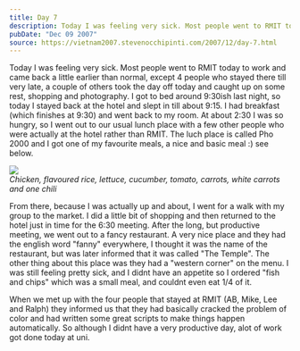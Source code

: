 ```yaml
---
title: Day 7
description: Today I was feeling very sick. Most people went to RMIT today to work and came back a little earlier than normal, except 4 people who stayed...
pubDate: "Dec 09 2007"
source: https://vietnam2007.stevenocchipinti.com/2007/12/day-7.html
---
```


Today I was feeling very sick. Most people went to RMIT today to work and came back a little earlier than normal, except 4 people who stayed there till very late, a couple of others took the day off today and caught up on some rest, shopping and photography. I got to bed around 9:30ish last night, so today I stayed back at the hotel and slept in till about 9:15. I had breakfast (which finishes at 9:30) and went back to my room. At about 2:30 I was so hungry, so I went out to our usual lunch place with a few other people who were actually at the hotel rather than RMIT. The luch place is called Pho 2000 and I got one of my favourite meals, a nice and basic meal :) see below.

[![](https://3.bp.blogspot.com/_l2YQkMP1pOU/R1vOm81CfqI/AAAAAAAAAE4/nW51HmfMcAY/s320/DSCF7514.JPG)](https://3.bp.blogspot.com/_l2YQkMP1pOU/R1vOm81CfqI/AAAAAAAAAE4/nW51HmfMcAY/s1600-h/DSCF7514.JPG)  
_Chicken, flavoured rice, lettuce, cucumber, tomato, carrots, white carrots and one chili_

From there, because I was actually up and about, I went for a walk with my group to the market. I did a little bit of shopping and then returned to the hotel just in time for the 6:30 meeting. After the long, but productive meeting, we went out to a fancy restaurant. A very nice place and they had the english word "fanny" everywhere, I thought it was the name of the restaurant, but was later informed that it was called "The Temple". The other thing about this place was they had a "western corner" on the menu. I was still feeling pretty sick, and I didnt have an appetite so I ordered "fish and chips" which was a small meal, and couldnt even eat 1/4 of it.

When we met up with the four people that stayed at RMIT (AB, Mike, Lee and Ralph) they informed us that they had basically cracked the problem of color and had written some great scripts to make things happen automatically. So although I didnt have a very productive day, alot of work got done today at uni.
